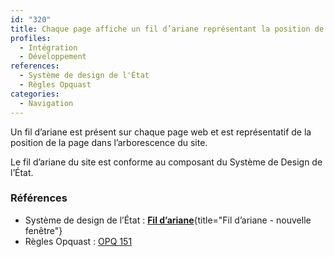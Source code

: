 ```yaml
---
id: "320"
title: Chaque page affiche un fil d’ariane représentant la position de la page dans l’arborescence du site
profiles:
  - Intégration
  - Développement
references:
  - Système de design de l'État
  - Règles Opquast
categories:
  - Navigation
---
```


Un fil d’ariane est présent sur chaque page web et est représentatif de la position de la page dans l’arborescence du site.

Le fil d’ariane du site est conforme au composant du Système de Design de l’État.


### Références
* Système de design de l’État : [**Fil d’ariane**](https://www.systeme-de-design.gouv.fr/elements-d-interface/composants/fil-d-ariane){title="Fil d’ariane - nouvelle fenêtre"}
* Règles Opquast : [OPQ 151](https://checklists.opquast.com/fr/assurance-qualite-web/chaque-page-affiche-une-information-permettant-de-connaitre-son-emplacement-dans-larborescence-du-site)
